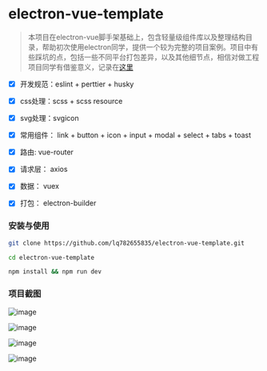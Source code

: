 # electron-vue-template

> 本项目在electron-vue脚手架基础上，包含轻量级组件库以及整理结构目录，帮助初次使用electron同学，提供一个较为完整的项目案例。项目中有些踩坑的点，包括一些不同平台打包差异，以及其他细节点，相信对做工程项目同学有借鉴意义，记录在[这里](https://github.com/lq782655835/blogs/issues/13)

- [x] 开发规范：eslint + perttier + husky

- [x] css处理：scss + scss resource

- [x] svg处理：svgicon

- [x] 常用组件： link + button + icon + input + modal + select + tabs + toast

- [x] 路由: vue-router

- [x] 请求层： axios

- [x] 数据： vuex

- [x] 打包： electron-builder

### 安装与使用

``` bash
git clone https://github.com/lq782655835/electron-vue-template.git

cd electron-vue-template

npm install && npm run dev
```

### 项目截图

![image](https://user-images.githubusercontent.com/6310131/45092957-8c566000-b149-11e8-892d-37fb4d310982.png)

![image](https://user-images.githubusercontent.com/6310131/45093163-2ae2c100-b14a-11e8-8f5d-97f084980b90.png)


![image](https://user-images.githubusercontent.com/6310131/45093021-ba3ba480-b149-11e8-9357-ac6f16113d58.png)

![image](https://user-images.githubusercontent.com/6310131/45093034-c6276680-b149-11e8-9415-1facadee48b9.png)
